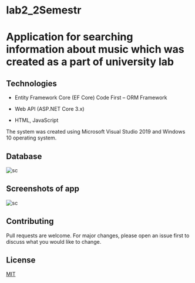 # lab2_2Semestr
# Application for searching information about music which was created as a part of university lab

## Technologies

- Entity Framework Core (EF Core) Code First – ORM Framework

- Web API (ASP.NET Core 3.x)

- HTML, JavaScript

The system was created using Microsoft Visual Studio 2019  and  Windows 10 operating system.

## Database
![sc](https://github.com/savinaDaria/lab2_2Semestr/blob/master/photo_2020-04-28_23-24-47.jpg)

## Screenshots of app
![sc](https://github.com/savinaDaria/lab2_2Semestr/blob/master/2020-05-12%2003_02_34-2020%20SAVINA-MUSIC-LAB.png)

## Contributing
Pull requests are welcome. For major changes, please open an issue first to discuss what you would like to change.

## License
[MIT](https://choosealicense.com/licenses/mit/)

